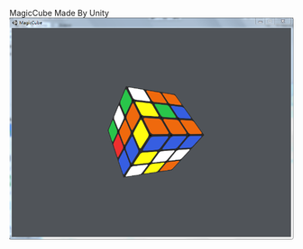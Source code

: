 MagicCube Made By Unity
![logo](https://github.com/BlueGuy0818/MagicCube/blob/master/MagicCube/MagicCube.png)
